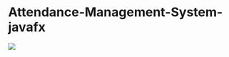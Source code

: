 # Attendance-Management-System-javafx
<img src="https://encrypted-tbn0.gstatic.com/images?q=tbn:ANd9GcShPV5NSW2kKWgcL7JgJnSOoP71n60UZ4Hwrg&s">
